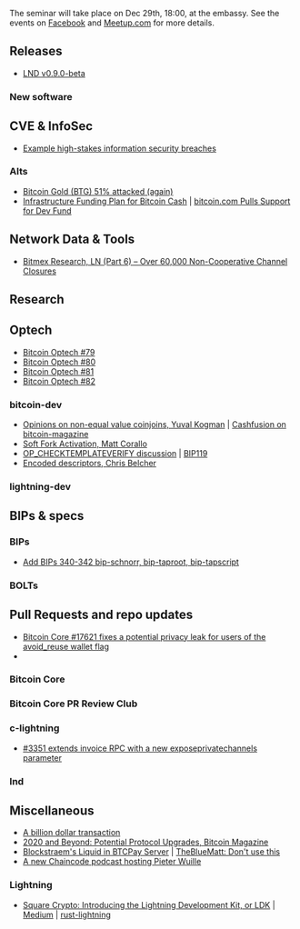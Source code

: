 The seminar will take place on Dec 29th, 18:00, at the embassy.
See the events on [Facebook](https://www.facebook.com/events/4023279627685983/)
and [Meetup.com](https://www.meetup.com/bitcoin-il/events/268212897)
for more details.

## Releases
- [LND v0.9.0-beta](https://github.com/lightningnetwork/lnd/releases/tag/v0.9.0-beta)


### New software


## CVE & InfoSec
- [Example high-stakes information security breaches](https://docs.google.com/document/d/1_smEDPWDVIaLuZ14Cm7KLHcWx4LkJ0DCTk8bcHjYy_Y/edit#heading=h.hqf76e8phc7g)


### Alts
- [Bitcoin Gold (BTG) 51% attacked (again)](https://gist.github.com/metalicjames/71321570a105940529e709651d0a9765)
- [Infrastructure Funding Plan for Bitcoin Cash](https://medium.com/@jiangzhuoer/infrastructure-funding-plan-for-bitcoin-cash-131fdcd2412e) | [bitcoin.com Pulls Support for Dev Fund](https://www.coindesk.com/roger-vers-mining-pool-pulls-support-for-bitcoin-cash-dev-fund-over-chain-split-threat)

## Network Data & Tools
- [Bitmex Research, LN (Part 6) – Over 60,000 Non-Cooperative Channel Closures](https://blog.bitmex.com/lightning-network-part-6-over-60000-non-cooperative-channel-closures)

## Research


## Optech
- [Bitcoin Optech #79](https://bitcoinops.org/en/newsletters/2020/01/08/)
- [Bitcoin Optech #80](https://bitcoinops.org/en/newsletters/2020/01/15/)
- [Bitcoin Optech #81](https://bitcoinops.org/en/newsletters/2020/01/22/)
- [Bitcoin Optech #82](https://bitcoinops.org/en/newsletters/2020/01/29/)

### bitcoin-dev
- [Opinions on non-equal value coinjoins, Yuval Kogman](https://lists.linuxfoundation.org/pipermail/bitcoin-dev/2019-December/017541.html) | [Cashfusion on bitcoin-magazine](https://bitcoinmagazine.com/articles/)
- [Soft Fork Activation, Matt Corallo](https://lists.linuxfoundation.org/pipermail/bitcoin-dev/2020-January/017547.html)
- [OP_CHECKTEMPLATEVERIFY discussion](https://bitcointalk.org/index.php?topic=5220520.msg53710072) | [BIP119](https://github.com/bitcoin/bips/blob/0042dec548f8c819df7ea48fdeec78af21974384/bip-0119.mediawiki)
- [Encoded descriptors, Chris Belcher](https://lists.linuxfoundation.org/pipermail/bitcoin-dev/2019-December/017529.html)

### lightning-dev


## BIPs & specs

### BIPs
- [Add BIPs 340-342 bip-schnorr, bip-taproot, bip-tapscript](https://github.com/bitcoin/bips/pull/876)

### BOLTs


## Pull Requests and repo updates
- [Bitcoin Core #17621 fixes a potential privacy leak for users of the avoid_reuse wallet flag](https://github.com/bitcoin/bitcoin/pull/17621)
- 

### Bitcoin Core

### Bitcoin Core PR Review Club

### c-lightning
- [#3351 extends invoice RPC with a new exposeprivatechannels parameter](https://github.com/ElementsProject/lightning/issues/3351)

### lnd


## Miscellaneous
- [A billion dollar transaction](https://twitter.com/lukechilds/status/1217155754668331009)
- [2020 and Beyond: Potential Protocol Upgrades, Bitcoin Magazine](https://bitcoinmagazine.com/articles/2020-and-beyond-bitcoins-potential-protocol-upgrades)
- [Blockstraem's Liquid in BTCPay Server](https://twitter.com/Blockstream/status/1217543901709553672) | [TheBlueMatt: Don't use this](https://twitter.com/TheBlueMatt/status/1217910311774302208?s=19)
- [A new Chaincode podcast hosting Pieter Wuille](https://podcast.chaincode.com/)

### Lightning
- [Square Crypto: Introducing the Lightning Development Kit, or LDK](https://twitter.com/sqcrypto/status/1219669471369089024?s=19) | [Medium](https://medium.com/@squarecrypto/what-were-building-lightning-development-kit-1ed58b0cab06) | [rust-lightning](https://github.com/rust-bitcoin/rust-lightning)
